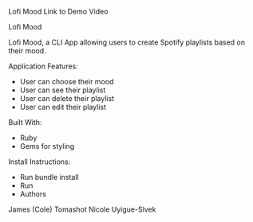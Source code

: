 Lofi Mood
Link to Demo Video

Lofi Mood

Lofi Mood, a CLI App allowing users to create Spotify playlists based on their mood.

Application Features:

* User can choose their mood
* User can see their playlist
* User can delete their playlist
* User can edit their playlist

Built With:

* Ruby
* Gems for styling

Install Instructions:

* Run bundle install
* Run
* Authors

James (Cole) Tomashot Nicole Uyigue-Slvek
